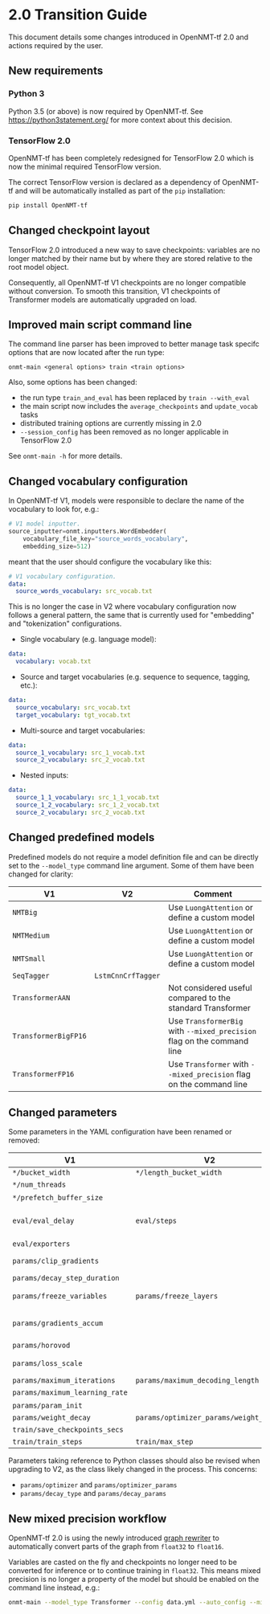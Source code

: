 # 2.0 Transition Guide

This document details some changes introduced in OpenNMT-tf 2.0 and actions required by the user.

## New requirements

### Python 3

Python 3.5 (or above) is now required by OpenNMT-tf. See https://python3statement.org/ for more context about this decision.

### TensorFlow 2.0

OpenNMT-tf has been completely redesigned for TensorFlow 2.0 which is now the minimal required TensorFlow version.

The correct TensorFlow version is declared as a dependency of OpenNMT-tf and will be automatically installed as part of the `pip` installation:

```bash
pip install OpenNMT-tf
```

## Changed checkpoint layout

TensorFlow 2.0 introduced a new way to save checkpoints: variables are no longer matched by their name but by where they are stored relative to the root model object.

Consequently, all OpenNMT-tf V1 checkpoints are no longer compatible without conversion. To smooth this transition, V1 checkpoints of Transformer models are automatically upgraded on load.

## Improved main script command line

The command line parser has been improved to better manage task specifc options that are now located after the run type:

```text
onmt-main <general options> train <train options>
```

Also, some options has been changed:

* the run type `train_and_eval` has been replaced by `train --with_eval`
* the main script now includes the `average_checkpoints` and `update_vocab` tasks
* distributed training options are currently missing in 2.0
* `--session_config` has been removed as no longer applicable in TensorFlow 2.0

See `onmt-main -h` for more details.

## Changed vocabulary configuration

In OpenNMT-tf V1, models were responsible to declare the name of the vocabulary to look for, e.g.:

```python
# V1 model inputter.
source_inputter=onmt.inputters.WordEmbedder(
    vocabulary_file_key="source_words_vocabulary",
    embedding_size=512)
```

meant that the user should configure the vocabulary like this:

```yaml
# V1 vocabulary configuration.
data:
  source_words_vocabulary: src_vocab.txt
```

This is no longer the case in V2 where vocabulary configuration now follows a general pattern, the same that is currently used for "embedding" and "tokenization" configurations.

* Single vocabulary (e.g. language model):

```yaml
data:
  vocabulary: vocab.txt
```

* Source and target vocabularies (e.g. sequence to sequence, tagging, etc.):

```yaml
data:
  source_vocabulary: src_vocab.txt
  target_vocabulary: tgt_vocab.txt
```

* Multi-source and target vocabularies:

```yaml
data:
  source_1_vocabulary: src_1_vocab.txt
  source_2_vocabulary: src_2_vocab.txt
```

* Nested inputs:

```yaml
data:
  source_1_1_vocabulary: src_1_1_vocab.txt
  source_1_2_vocabulary: src_1_2_vocab.txt
  source_2_vocabulary: src_2_vocab.txt
```

## Changed predefined models

Predefined models do not require a model definition file and can be directly set to the `--model_type` command line argument. Some of them have been changed for clarity:

| V1 | V2 | Comment |
| --- | --- | --- |
| `NMTBig` | | Use `LuongAttention` or define a custom model |
| `NMTMedium` | | Use `LuongAttention` or define a custom model |
| `NMTSmall` | | Use `LuongAttention` or define a custom model |
| `SeqTagger` | `LstmCnnCrfTagger` | |
| `TransformerAAN` | | Not considered useful compared to the standard Transformer |
| `TransformerBigFP16` | | Use `TransformerBig` with `--mixed_precision` flag on the command line |
| `TransformerFP16` | | Use `Transformer` with `--mixed_precision` flag on the command line |

## Changed parameters

Some parameters in the YAML configuration have been renamed or removed:

| V1 | V2 | Comment |
| --- | --- | --- |
| `*/bucket_width` | `*/length_bucket_width` | |
| `*/num_threads` | | Automatic value |
| `*/prefetch_buffer_size` | | Automatic value |
| `eval/eval_delay` | `eval/steps` | Use steps instead of seconds to set the evaluation frequency |
| `eval/exporters` | | Not implemented |
| `params/clip_gradients` | | Set [`clipnorm` or `clipvalue`](https://www.tensorflow.org/versions/r2.0/api_docs/python/tf/keras/optimizers/Optimizer#__init__) in `params/optimizer_params/` |
| `params/decay_step_duration` | | No longer useful |
| `params/freeze_variables` | `params/freeze_layers` | Use layer names instead of variable regexps |
| `params/gradients_accum` | | Use `train/effective_batch_size` instead |
| `params/horovod` | | Not implemented |
| `params/loss_scale` | | Dynamic loss scaling by default |
| `params/maximum_iterations` | `params/maximum_decoding_length` | |
| `params/maximum_learning_rate` | | Not implemented |
| `params/param_init` | | Not implemented |
| `params/weight_decay` | `params/optimizer_params/weight_decay` | |
| `train/save_checkpoints_secs` | | Not implemented |
| `train/train_steps` | `train/max_step` | |

Parameters taking reference to Python classes should also be revised when upgrading to V2, as the class likely changed in the process. This concerns:

* `params/optimizer` and `params/optimizer_params`
* `params/decay_type` and `params/decay_params`

## New mixed precision workflow

OpenNMT-tf 2.0 is using the newly introduced [graph rewriter](https://www.tensorflow.org/versions/r2.0/api_docs/python/tf/train/experimental/enable_mixed_precision_graph_rewrite) to automatically convert parts of the graph from `float32` to `float16`.

Variables are casted on the fly and checkpoints no longer need to be converted for inference or to continue training in `float32`. This means mixed precision is no longer a property of the model but should be enabled on the command line instead, e.g.:

```bash
onmt-main --model_type Transformer --config data.yml --auto_config --mixed_precision train
```
